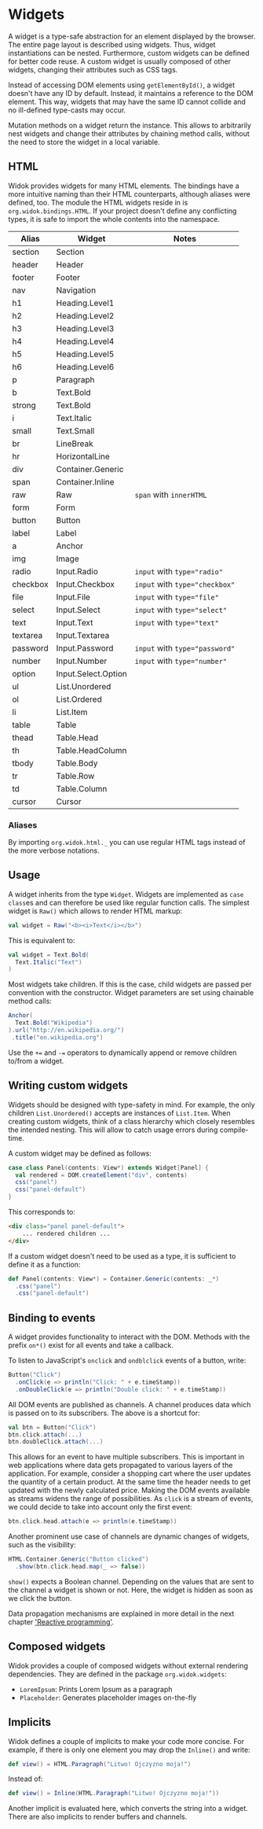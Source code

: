 # Widgets
A widget is a type-safe abstraction for an element displayed by the browser. The entire page layout is described using widgets. Thus, widget instantiations can be nested. Furthermore, custom widgets can be defined for better code reuse. A custom widget is usually composed of other widgets, changing their attributes such as CSS tags.

Instead of accessing DOM elements using ``getElementById()``, a widget doesn't have any ID by default. Instead, it maintains a reference to the DOM element. This way, widgets that may have the same ID cannot collide and no ill-defined type-casts may occur.

Mutation methods on a widget return the instance. This allows to arbitrarily nest widgets and change their attributes by chaining method calls, without the need to store the widget in a local variable.

## HTML
Widok provides widgets for many HTML elements. The bindings have a more intuitive naming than their HTML counterparts, although aliases were defined, too. The module the HTML widgets reside in is ``org.widok.bindings.HTML``. If your project doesn't define any conflicting types, it is safe to import the whole contents into the namespace.

|  **Alias**   |        **Widget**       |               **Notes**                |
|----------|---------------------|------------------------------------|
| section  | Section             |                                    |
| header   | Header              |                                    |
| footer   | Footer              |                                    |
| nav      | Navigation          |                                    |
| h1       | Heading.Level1      |                                    |
| h2       | Heading.Level2      |                                    |
| h3       | Heading.Level3      |                                    |
| h4       | Heading.Level4      |                                    |
| h5       | Heading.Level5      |                                    |
| h6       | Heading.Level6      |                                    |
| p        | Paragraph           |                                    |
| b        | Text.Bold           |                                    |
| strong   | Text.Bold           |                                    |
| i        | Text.Italic         |                                    |
| small    | Text.Small          |                                    |
| br       | LineBreak           |                                    |
| hr       | HorizontalLine      |                                    |
| div      | Container.Generic   |                                    |
| span     | Container.Inline    |                                    |
| raw      | Raw                 | ``span`` with ``innerHTML``        |
| form     | Form                |                                    |
| button   | Button              |                                    |
| label    | Label               |                                    |
| a        | Anchor              |                                    |
| img      | Image               |                                    |
| radio    | Input.Radio         | ``input`` with ``type="radio"``    |
| checkbox | Input.Checkbox      | ``input`` with ``type="checkbox"`` |
| file     | Input.File          | ``input`` with ``type="file"``     |
| select   | Input.Select        | ``input`` with ``type="select"``   |
| text     | Input.Text          | ``input`` with ``type="text"``     |
| textarea | Input.Textarea      |                                    |
| password | Input.Password      | ``input`` with ``type="password"`` |
| number   | Input.Number        | ``input`` with ``type="number"``   |
| option   | Input.Select.Option |                                    |
| ul       | List.Unordered      |                                    |
| ol       | List.Ordered        |                                    |
| li       | List.Item           |                                    |
| table    | Table               |                                    |
| thead    | Table.Head          |                                    |
| th       | Table.HeadColumn    |                                    |
| tbody    | Table.Body          |                                    |
| tr       | Table.Row           |                                    |
| td       | Table.Column        |                                    |
| cursor   | Cursor              |                                    |

### Aliases
By importing ``org.widok.html._`` you can use regular HTML tags instead of the more verbose notations.

## Usage
A widget inherits from the type ``Widget``. Widgets are implemented as ``case class``es and can therefore be used like regular function calls. The simplest widget is ``Raw()`` which allows to render HTML markup:

```scala
val widget = Raw("<b><i>Text</i></b>")
```

This is equivalent to:

```scala
val widget = Text.Bold(
  Text.Italic("Text")
)
```

Most widgets take children. If this is the case, child widgets are passed per convention with the constructor. Widget parameters are set using chainable method calls:

```scala
Anchor(
  Text.Bold("Wikipedia")
).url("http://en.wikipedia.org/")
 .title("en.wikipedia.org")
```

Use the ``+=`` and ``-=`` operators to dynamically append or remove children to/from a widget.

## Writing custom widgets
Widgets should be designed with type-safety in mind. For example, the only children ``List.Unordered()`` accepts are instances of ``List.Item``. When creating custom widgets, think of a class hierarchy which closely resembles the intended nesting. This will allow to catch usage errors during compile-time.

A custom widget may be defined as follows:

```scala
case class Panel(contents: View*) extends Widget[Panel] {
  val rendered = DOM.createElement("div", contents)
  css("panel")
  css("panel-default")
}
```

This corresponds to:

```html
<div class="panel panel-default">
	... rendered children ...
</div>
```

If a custom widget doesn't need to be used as a type, it is sufficient to define it as a function:

```scala
def Panel(contents: View*) = Container.Generic(contents: _*)
  .css("panel")
  .css("panel-default")
```

## Binding to events
A widget provides functionality to interact with the DOM. Methods with the prefix ``on*()`` exist for all events and take a callback.

To listen to JavaScript's ``onclick`` and ``ondblclick`` events of a button, write:

```scala
Button("Click")
  .onClick(e => println("Click: " + e.timeStamp))
  .onDoubleClick(e => println("Double click: " + e.timeStamp))
```

All DOM events are published as channels. A channel produces data which is passed on to its subscribers. The above is a shortcut for:

```scala
val btn = Button("Click")
btn.click.attach(...)
btn.doubleClick.attach(...)
```

This allows for an event to have multiple subscribers. This is important in web applications where data gets propagated to various layers of the application. For example, consider a shopping cart where the user updates the quantity of a certain product. At the same time the header needs to get updated with the newly calculated price. Making the DOM events available as streams widens the range of possibilities. As ``click`` is a stream of events, we could decide to take into account only the first event:

```scala
btn.click.head.attach(e => println(e.timeStamp))
```

Another prominent use case of channels are dynamic changes of widgets, such as the visibility:

```scala
HTML.Container.Generic("Button clicked")
  .show(btn.click.head.map(_ => false))
```

``show()`` expects a Boolean channel. Depending on the values that are sent to the channel a widget is shown or not. Here, the widget is hidden as soon as we click the button.

Data propagation mechanisms are explained in more detail in the next chapter ['Reactive programming'](#reactive-programming).

## Composed widgets
Widok provides a couple of composed widgets without external rendering dependencies. They are defined in the package ``org.widok.widgets``:

- ``LoremIpsum``: Prints Lorem Ipsum as a paragraph
- ``Placeholder``: Generates placeholder images on-the-fly

## Implicits
Widok defines a couple of implicits to make your code more concise. For example, if there is only one element you may drop the ``Inline()`` and write:

```scala
def view() = HTML.Paragraph("Litwo! Ojczyzno moja!")
```

Instead of:


```scala
def view() = Inline(HTML.Paragraph("Litwo! Ojczyzno moja!"))
```

Another implicit is evaluated here, which converts the string into a widget. There are also implicits to render buffers and channels.

